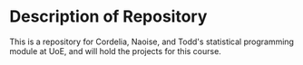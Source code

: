 # Description of Repository


This is a repository for Cordelia, Naoise, and Todd's statistical programming module at UoE, and will hold the projects for this course.
